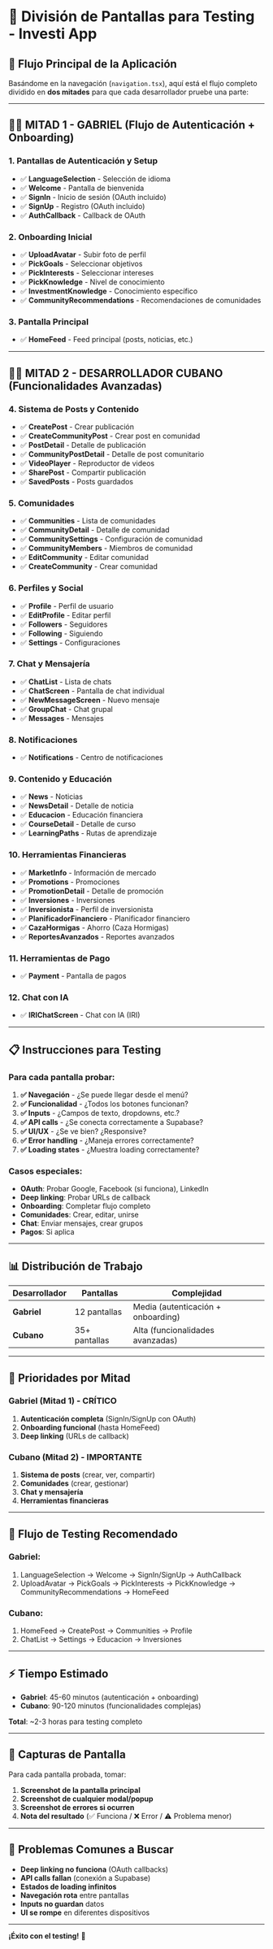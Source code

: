 # 📱 División de Pantallas para Testing - Investi App

## 🎯 Flujo Principal de la Aplicación

Basándome en la navegación (`navigation.tsx`), aquí está el flujo completo dividido en **dos mitades** para que cada desarrollador pruebe una parte:

---

## 👨‍💻 **MITAD 1 - GABRIEL** (Flujo de Autenticación + Onboarding)

### **1. Pantallas de Autenticación y Setup**
- ✅ **LanguageSelection** - Selección de idioma
- ✅ **Welcome** - Pantalla de bienvenida
- ✅ **SignIn** - Inicio de sesión (OAuth incluido)
- ✅ **SignUp** - Registro (OAuth incluido)
- ✅ **AuthCallback** - Callback de OAuth

### **2. Onboarding Inicial**
- ✅ **UploadAvatar** - Subir foto de perfil
- ✅ **PickGoals** - Seleccionar objetivos
- ✅ **PickInterests** - Seleccionar intereses
- ✅ **PickKnowledge** - Nivel de conocimiento
- ✅ **InvestmentKnowledge** - Conocimiento específico
- ✅ **CommunityRecommendations** - Recomendaciones de comunidades

### **3. Pantalla Principal**
- ✅ **HomeFeed** - Feed principal (posts, noticias, etc.)

---

## 👨‍💻 **MITAD 2 - DESARROLLADOR CUBANO** (Funcionalidades Avanzadas)

### **4. Sistema de Posts y Contenido**
- ✅ **CreatePost** - Crear publicación
- ✅ **CreateCommunityPost** - Crear post en comunidad
- ✅ **PostDetail** - Detalle de publicación
- ✅ **CommunityPostDetail** - Detalle de post comunitario
- ✅ **VideoPlayer** - Reproductor de videos
- ✅ **SharePost** - Compartir publicación
- ✅ **SavedPosts** - Posts guardados

### **5. Comunidades**
- ✅ **Communities** - Lista de comunidades
- ✅ **CommunityDetail** - Detalle de comunidad
- ✅ **CommunitySettings** - Configuración de comunidad
- ✅ **CommunityMembers** - Miembros de comunidad
- ✅ **EditCommunity** - Editar comunidad
- ✅ **CreateCommunity** - Crear comunidad

### **6. Perfiles y Social**
- ✅ **Profile** - Perfil de usuario
- ✅ **EditProfile** - Editar perfil
- ✅ **Followers** - Seguidores
- ✅ **Following** - Siguiendo
- ✅ **Settings** - Configuraciones

### **7. Chat y Mensajería**
- ✅ **ChatList** - Lista de chats
- ✅ **ChatScreen** - Pantalla de chat individual
- ✅ **NewMessageScreen** - Nuevo mensaje
- ✅ **GroupChat** - Chat grupal
- ✅ **Messages** - Mensajes

### **8. Notificaciones**
- ✅ **Notifications** - Centro de notificaciones

### **9. Contenido y Educación**
- ✅ **News** - Noticias
- ✅ **NewsDetail** - Detalle de noticia
- ✅ **Educacion** - Educación financiera
- ✅ **CourseDetail** - Detalle de curso
- ✅ **LearningPaths** - Rutas de aprendizaje

### **10. Herramientas Financieras**
- ✅ **MarketInfo** - Información de mercado
- ✅ **Promotions** - Promociones
- ✅ **PromotionDetail** - Detalle de promoción
- ✅ **Inversiones** - Inversiones
- ✅ **Inversionista** - Perfil de inversionista
- ✅ **PlanificadorFinanciero** - Planificador financiero
- ✅ **CazaHormigas** - Ahorro (Caza Hormigas)
- ✅ **ReportesAvanzados** - Reportes avanzados

### **11. Herramientas de Pago**
- ✅ **Payment** - Pantalla de pagos

### **12. Chat con IA**
- ✅ **IRIChatScreen** - Chat con IA (IRI)

---

## 📋 **Instrucciones para Testing**

### **Para cada pantalla probar:**

1. **✅ Navegación** - ¿Se puede llegar desde el menú?
2. **✅ Funcionalidad** - ¿Todos los botones funcionan?
3. **✅ Inputs** - ¿Campos de texto, dropdowns, etc.?
4. **✅ API calls** - ¿Se conecta correctamente a Supabase?
5. **✅ UI/UX** - ¿Se ve bien? ¿Responsive?
6. **✅ Error handling** - ¿Maneja errores correctamente?
7. **✅ Loading states** - ¿Muestra loading correctamente?

### **Casos especiales:**
- **OAuth**: Probar Google, Facebook (si funciona), LinkedIn
- **Deep linking**: Probar URLs de callback
- **Onboarding**: Completar flujo completo
- **Comunidades**: Crear, editar, unirse
- **Chat**: Enviar mensajes, crear grupos
- **Pagos**: Si aplica

---

## 📊 **Distribución de Trabajo**

| Desarrollador | Pantallas | Complejidad |
|---------------|-----------|-------------|
| **Gabriel** | 12 pantallas | Media (autenticación + onboarding) |
| **Cubano** | 35+ pantallas | Alta (funcionalidades avanzadas) |

---

## 🎯 **Prioridades por Mitad**

### **Gabriel (Mitad 1) - CRÍTICO**
1. **Autenticación completa** (SignIn/SignUp con OAuth)
2. **Onboarding funcional** (hasta HomeFeed)
3. **Deep linking** (URLs de callback)

### **Cubano (Mitad 2) - IMPORTANTE**
1. **Sistema de posts** (crear, ver, compartir)
2. **Comunidades** (crear, gestionar)
3. **Chat y mensajería**
4. **Herramientas financieras**

---

## 📱 **Flujo de Testing Recomendado**

### **Gabriel:**
1. LanguageSelection → Welcome → SignIn/SignUp → AuthCallback
2. UploadAvatar → PickGoals → PickInterests → PickKnowledge → CommunityRecommendations → HomeFeed

### **Cubano:**
1. HomeFeed → CreatePost → Communities → Profile
2. ChatList → Settings → Educacion → Inversiones

---

## ⚡ **Tiempo Estimado**

- **Gabriel**: 45-60 minutos (autenticación + onboarding)
- **Cubano**: 90-120 minutos (funcionalidades complejas)

**Total**: ~2-3 horas para testing completo

---

## 📸 **Capturas de Pantalla**

Para cada pantalla probada, tomar:
1. **Screenshot de la pantalla principal**
2. **Screenshot de cualquier modal/popup**
3. **Screenshot de errores si ocurren**
4. **Nota del resultado** (✅ Funciona / ❌ Error / ⚠️ Problema menor)

---

## 🚨 **Problemas Comunes a Buscar**

- **Deep linking no funciona** (OAuth callbacks)
- **API calls fallan** (conexión a Supabase)
- **Estados de loading infinitos**
- **Navegación rota** entre pantallas
- **Inputs no guardan** datos
- **UI se rompe** en diferentes dispositivos

---

**¡Éxito con el testing!** 🚀
